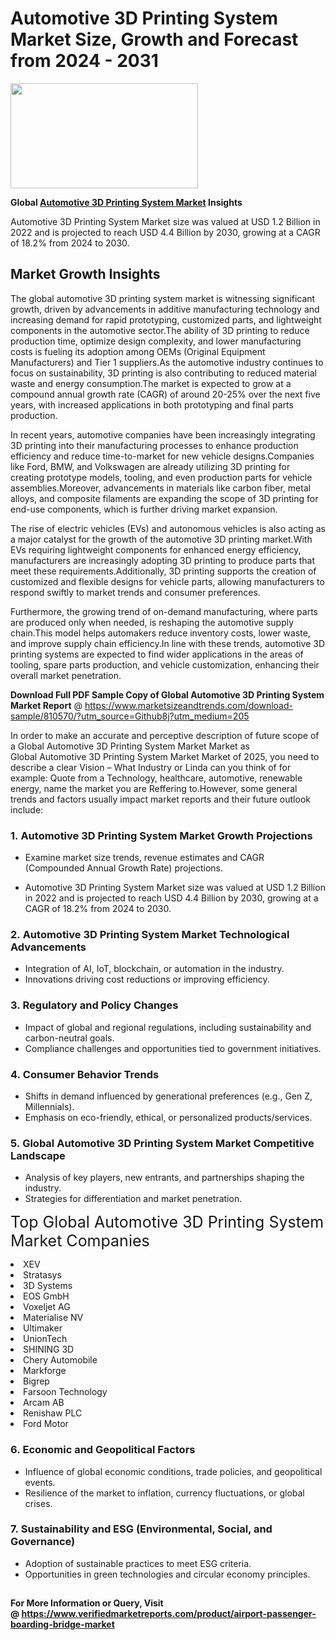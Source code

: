 <H1>Automotive 3D Printing System Market Size, Growth and Forecast from 2024 - 2031</H1><img class="aligncenter size-medium wp-image-584254" src="https://thirdeyenews.in/wp-content/uploads/2024/09/Global-Market-Research-300x168.jpeg" alt="" width="300" height="168" /><p><strong>Global&nbsp;<a href="https://www.marketsizeandtrends.com/download-sample/810570/?utm_source=Github8j?utm_medium=205">Automotive 3D Printing System Market</a> Insights</strong></p><p>Automotive 3D Printing System Market size was valued at USD 1.2 Billion in 2022 and is projected to reach USD 4.4 Billion by 2030, growing at a CAGR of 18.2% from 2024 to 2030.</p><p><h2>Market Growth Insights</h2> <p>The global automotive 3D printing system market is witnessing significant growth, driven by advancements in additive manufacturing technology and increasing demand for rapid prototyping, customized parts, and lightweight components in the automotive sector.The ability of 3D printing to reduce production time, optimize design complexity, and lower manufacturing costs is fueling its adoption among OEMs (Original Equipment Manufacturers) and Tier 1 suppliers.As the automotive industry continues to focus on sustainability, 3D printing is also contributing to reduced material waste and energy consumption.The market is expected to grow at a compound annual growth rate (CAGR) of around 20-25% over the next five years, with increased applications in both prototyping and final parts production.</p> <p>In recent years, automotive companies have been increasingly integrating 3D printing into their manufacturing processes to enhance production efficiency and reduce time-to-market for new vehicle designs.Companies like Ford, BMW, and Volkswagen are already utilizing 3D printing for creating prototype models, tooling, and even production parts for vehicle assemblies.Moreover, advancements in materials like carbon fiber, metal alloys, and composite filaments are expanding the scope of 3D printing for end-use components, which is further driving market expansion.</p> <p>The rise of electric vehicles (EVs) and autonomous vehicles is also acting as a major catalyst for the growth of the automotive 3D printing market.With EVs requiring lightweight components for enhanced energy efficiency, manufacturers are increasingly adopting 3D printing to produce parts that meet these requirements.Additionally, 3D printing supports the creation of customized and flexible designs for vehicle parts, allowing manufacturers to respond swiftly to market trends and consumer preferences.</p> <p>Furthermore, the growing trend of on-demand manufacturing, where parts are produced only when needed, is reshaping the automotive supply chain.This model helps automakers reduce inventory costs, lower waste, and improve supply chain efficiency.In line with these trends, automotive 3D printing systems are expected to find wider applications in the areas of tooling, spare parts production, and vehicle customization, enhancing their overall market penetration.</p> <p><span class=""><strong>Download Full PDF Sample Copy of Global Automotive 3D Printing System Market Report</strong> @ <a href="https://www.marketsizeandtrends.com/download-sample/810570/?utm_source=Github8j?utm_medium=205" target="_blank">https://www.marketsizeandtrends.com/download-sample/810570/?utm_source=Github8j?utm_medium=205</a></span></p><p>In order to make an accurate and perceptive description of future scope of a Global&nbsp;Automotive 3D Printing System Market Market as Global&nbsp;Automotive 3D Printing System Market Market of 2025, you need to describe a clear Vision &ndash; What Industry or Linda can you think of for example: Quote from a Technology, healthcare, automotive, renewable energy, name the market you are Reffering to.However, some general trends and factors usually impact market reports and their future outlook include:</p><h3>1.&nbsp;<strong>Automotive 3D Printing System Market Growth Projections</strong></h3><ul><li>Examine market size trends, revenue estimates and CAGR (Compounded Annual Growth Rate) projections.</li><li><p>Automotive 3D Printing System Market size was valued at USD 1.2 Billion in 2022 and is projected to reach USD 4.4 Billion by 2030, growing at a CAGR of 18.2% from 2024 to 2030.</p></li></ul><h3>2.&nbsp;<strong>Automotive 3D Printing System Market Technological Advancements</strong></h3><ul><li>Integration of AI, IoT, blockchain, or automation in the industry.</li><li>Innovations driving cost reductions or improving efficiency.</li></ul><h3>3.&nbsp;<strong>Regulatory and Policy Changes</strong></h3><ul><li>Impact of global and regional regulations, including sustainability and carbon-neutral goals.</li><li>Compliance challenges and opportunities tied to government initiatives.</li></ul><h3>4.&nbsp;<strong>Consumer Behavior Trends</strong></h3><ul><li>Shifts in demand influenced by generational preferences (e.g., Gen Z, Millennials).</li><li>Emphasis on eco-friendly, ethical, or personalized products/services.</li></ul><h3>5.&nbsp;<strong>Global Automotive 3D Printing System Market Competitive Landscape</strong></h3><ul><li>Analysis of key players, new entrants, and partnerships shaping the industry.</li><li>Strategies for differentiation and market penetration.</li></ul><p data-pm-slice="1 1 []"><span style="color: inherit; font-family: inherit; font-size: 25px;">Top Global Automotive 3D Printing System Market Companies</span></p><div class="" data-test-id=""><p><li>XEV</li><li> Stratasys</li><li> 3D Systems</li><li> EOS GmbH</li><li> Voxeljet AG</li><li> Materialise NV</li><li> Ultimaker</li><li> UnionTech</li><li> SHINING 3D</li><li> Chery Automobile</li><li> Markforge</li><li> Bigrep</li><li> Farsoon Technology</li><li> Arcam AB</li><li> Renishaw PLC</li><li> Ford Motor</li></p></div><h3>6.&nbsp;<strong>Economic and Geopolitical Factors</strong></h3><ul><li>Influence of global economic conditions, trade policies, and geopolitical events.</li><li>Resilience of the market to inflation, currency fluctuations, or global crises.</li></ul><h3>7.&nbsp;<strong>Sustainability and ESG (Environmental, Social, and Governance)</strong></h3><ul><li>Adoption of sustainable practices to meet ESG criteria.</li><li>Opportunities in green technologies and circular economy principles.</li></ul><h2><strong style="font-size: 14px;">For More Information or Query, Visit @&nbsp;</strong><a style="background-color: #ffffff; font-size: 14px;" href="https://www.marketsizeandtrends.com/report/automotive-3d-printing-system-market/" target="_blank">https://www.verifiedmarketreports.com/product/airport-passenger-boarding-bridge-market</a></h2>
